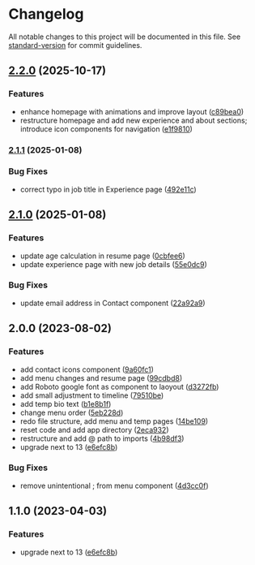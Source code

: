 # Changelog

All notable changes to this project will be documented in this file. See [standard-version](https://github.com/conventional-changelog/standard-version) for commit guidelines.

## [2.2.0](https://github.com/captain-fatbeard/personal-website/compare/v2.1.1...v2.2.0) (2025-10-17)


### Features

* enhance homepage with animations and improve layout ([c89bea0](https://github.com/captain-fatbeard/personal-website/commit/c89bea08e3095a0ed3c0264258000508239f19b4))
* restructure homepage and add new experience and about sections; introduce icon components for navigation ([e1f9810](https://github.com/captain-fatbeard/personal-website/commit/e1f9810f9e3cf828591808003285f83e271df288))

### [2.1.1](https://github.com/captain-fatbeard/personal-website/compare/v2.1.0...v2.1.1) (2025-01-08)


### Bug Fixes

* correct typo in job title in Experience page ([492e11c](https://github.com/captain-fatbeard/personal-website/commit/492e11cc3a8c34b50a15be4b97d0dab151ac2da7))

## [2.1.0](https://github.com/captain-fatbeard/personal-website/compare/v2.0.0...v2.1.0) (2025-01-08)


### Features

* update age calculation in resume page ([0cbfee6](https://github.com/captain-fatbeard/personal-website/commit/0cbfee68e70b458b653bafac67710b6f72c34175))
* update experience page with new job details ([55e0dc9](https://github.com/captain-fatbeard/personal-website/commit/55e0dc9d28adb3960fca686d53fc9514e6e84e7b))


### Bug Fixes

* update email address in Contact component ([22a92a9](https://github.com/captain-fatbeard/personal-website/commit/22a92a9a1ef9d063b31d395ab2bf12e9978fb0d1))

## 2.0.0 (2023-08-02)


### Features

* add contact icons component ([9a60fc1](https://github.com/captain-fatbeard/personal-website/commit/9a60fc1b75c1d2ce21744398cbdbba573622ee4a))
* add menu changes and resume page ([99cdbd8](https://github.com/captain-fatbeard/personal-website/commit/99cdbd8be8b476ebedd8153df32769541c65485f))
* add Roboto google font as component to laoyout ([d3272fb](https://github.com/captain-fatbeard/personal-website/commit/d3272fbc0f91bc050f2f1fddea9f463e02942e1d))
* add small adjustment to timeline ([79510be](https://github.com/captain-fatbeard/personal-website/commit/79510bed939ca8f3a7e558ec0b0f7dea112bda87))
* add temp bio text ([b1e8b1f](https://github.com/captain-fatbeard/personal-website/commit/b1e8b1ffab5e11afdd272acafc818346d6021d2e))
* change menu order ([5eb228d](https://github.com/captain-fatbeard/personal-website/commit/5eb228df3d7e0803a98e68846b22171bd5fdf4e6))
* redo file structure, add menu and temp pages ([14be109](https://github.com/captain-fatbeard/personal-website/commit/14be109d19622cf162dd2f89416cc546f0055a5a))
* reset code and add app directory ([2eca932](https://github.com/captain-fatbeard/personal-website/commit/2eca93248de2a609ad0c673eda4888a3ef1b90fd))
* restructure and add @ path to imports ([4b98df3](https://github.com/captain-fatbeard/personal-website/commit/4b98df3eeb1acae6fb6acca19e1a87424d937609))
* upgrade next to 13 ([e6efc8b](https://github.com/captain-fatbeard/personal-website/commit/e6efc8bef44bb45475f8cda4540baa06f7cf7005))


### Bug Fixes

* remove unintentional ; from menu component ([4d3cc0f](https://github.com/captain-fatbeard/personal-website/commit/4d3cc0fc04274bb42879e3849b04798a71fa669f))

## 1.1.0 (2023-04-03)


### Features

* upgrade next to 13 ([e6efc8b](https://github.com/captain-fatbeard/personal-website/commit/e6efc8bef44bb45475f8cda4540baa06f7cf7005))

